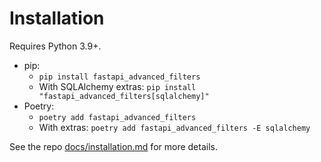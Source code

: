 # Installation

Requires Python 3.9+.

- pip:
  - `pip install fastapi_advanced_filters`
  - With SQLAlchemy extras: `pip install "fastapi_advanced_filters[sqlalchemy]"`
- Poetry:
  - `poetry add fastapi_advanced_filters`
  - With extras: `poetry add fastapi_advanced_filters -E sqlalchemy`

See the repo [docs/installation.md](../docs/installation.md) for more details.
